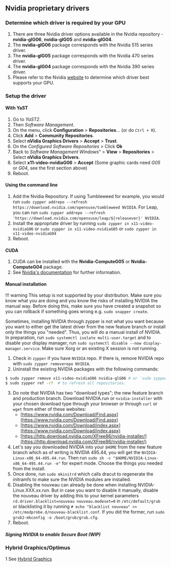 ## Nvidia proprietary drivers

### Determine which driver is required by your GPU

1. There are three Nvidia driver options available in the Nvidia repository - __nvidia-glG06__, __nvidia-glG05__ and __nvidia-glG04__.
2. The __nvidia-glG06__ package corresponds with the Nvidia 515 series driver.
3. The __nvidia-glG05__ package corresponds with the Nvidia 470 series driver.
4. The __nvidia-glG04__ package corresponds with the Nvidia 390 series driver.
5. Please refer to the Nvidia [website](https://www.nvidia.com/en-us/drivers/unix/) to determine which driver best supports your GPU.

### Setup the driver

#### With YaST
1. Go to _YaST2_.
2. Then _Software Management_.
3. On the menu, click __Configuration__ &gt; __Repositories__... (or do `Ctrl + R`).
4. Click __Add__ &gt; __Community Repositories__.
5. Select __nVidia Graphics Drivers__ &gt; __Accept__ &gt; __Trust__.
6. On the _Configured Software Repositories_ &gt; Click __Ok__
7. Back to _Software Management Windows_" &gt; __View__ &gt; __Repositories__ &gt; Select __nVidia Graphics Drivers__.
8. Select __x11-video-nvidiaG06__ &gt; __Accept__ (Some graphic cards need _G05_ or _G04_, see the first section above)
9. Reboot.

#### Using the command line
1. Add the Nvidia Repository. If using Tumbleweed for example, you would run `sudo zypper addrepo --refresh https://download.nvidia.com/opensuse/tumbleweed NVIDIA`. For Leap, you can run `sudo zypper addrepo --refresh 'https://download.nvidia.com/opensuse/leap/${releasever}' NVIDIA`.
2. Install the appropriate driver by running `sudo zypper in x11-video-nvidiaG06` or `sudo zypper in x11-video-nvidiaG05` or `sudo zypper in x11-video-nvidiaG04`
3. Reboot.

#### CUDA
1. CUDA can be installed with the __Nvidia-ComputeG05__ or __Nvidia-ComputeG04__ package.
2. See [Nvidia's documentation](https://docs.nvidia.com/cuda/cuda-installation-guide-linux/index.html) for further information.

#### Manual installation

!!! warning 
    This setup is not supported by your distribution. Make sure you know what you are doing and you know the risks of installing NVIDIA the manual way. Before doing this, make sure you have created a snapshot so you can rollback if something goes wrong e.g. `sudo snapper create`.

Sometimes, installing NVIDIA through zypper is not what you want because you want to either get the latest driver from the new feature branch or install only the things you "needed". Thus, you will do a manual install of NVIDIA. In preparation, run `sudo systemctl isolate multi-user.target` and to disable your display manager, run `sudo systemctl disable --now display-manager.service`. Make sure Xorg or an existing X session is not running.

1. Check in `zypper` if you have `NVIDIA` repo. If there is, remove NVIDIA repo with `sudo zypper removerepo NVIDIA`.
2. Uninstall the existing NVIDIA packages with the following commands:
```sh	
$ sudo zypper remove x11-video-nvidiaG06 nvidia-glG06 # or `sudo zypper remove x11-video-nvidiaG05 nvidia-glG05` or`sudo zypper remove x11-video-nvidiaG04 nvidia-glG04` depending on the driver you are using.
$ sudo zypper ref -rf  # to refresh all repositories.
```
3. Do note that NVIDIA has two "download types"; the new feature branch and production branch. Download NVIDIA.run or `nvidia-installer` with your chosen download type through your browser or through `curl` or `wget` from either of these websites:
    - [https://www.nvidia.com/Download/Find.aspx](https://www.nvidia.com/Download/Find.aspx)
    - [https://www.nvidia.com/Download/index.aspx](https://www.nvidia.com/Download/index.aspx)
    - [https://http.download.nvidia.com/XFree86/nvidia-installer/](https://http.download.nvidia.com/XFree86/nvidia-installer/)
4. Let's say you downloaded NVIDIA into your `$HOME` from the new feature branch which as of writing is NVIDIA 495.44, you will get the `NVIDIA-Linux-x86_64-495.44.run`. Then run `sudo sh -c "$HOME/NVIDIA-Linux-x86_64-495.44.run -e"` for expert mode. Choose the things you needed from the install.
5. Once done, run `sudo mkinitrd` which calls dracut to regenerate the initramfs to make sure the NVIDIA modules are installed.
6. Disabling the nouveau can already be done when installing NVIDIA-Linux.XXX.xx.run. But in case you want to disable it manually, disable the nouveau driver by adding this to your kernel parameters `rd.driver.blacklist=nouveau nouveau.modeset=0` in `/etc/default/grub` or blacklisting it by running `# echo "blacklist nouveau" >> /etc/modprobe.d/nouveau-blacklist.conf`. If you did the former, run `sudo grub2-mkconfig -o /boot/grub/grub.cfg`.
7. Reboot.

##### Signing NVIDIA to enable Secure Boot (WIP)

### Hybrid Graphics/Optimus
1 See [Hybrid Graphics](hybrid_graphics.md)
